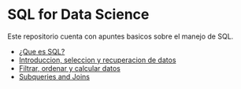 # SQL for Data Science

Este repositorio cuenta con apuntes basicos sobre el manejo de SQL.

* [¿Que es SQL?](https://github.com/jtellez93/SQL-for-Data-Science/blob/main/Definicion_SQL.md)
* [Introduccion, seleccion y recuperacion de datos](https://github.com/jtellez93/SQL-for-Data-Science/blob/main/Modulo_1.md)
* [Filtrar, ordenar y calcular datos](https://github.com/jtellez93/SQL-for-Data-Science/blob/main/Modulo_2.md)
* [Subqueries and Joins](https://github.com/jtellez93/SQL-for-Data-Science/blob/main/Modulo_3.md)
